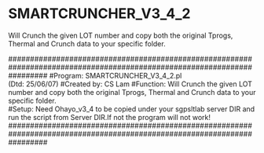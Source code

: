 # SMARTCRUNCHER_V3_4_2
Will Crunch the given LOT number and copy both the original Tprogs, Thermal and Crunch data to your specific folder.

#########################################################################################################################
#Program:       SMARTCRUNCHER_V3_4_2.pl                                                                  
(Dtd: 25/06/07)
#Created by:    CS Lam 
#Function:      Will Crunch the given LOT number and copy both the original Tprogs, Thermal and Crunch data to your specific folder. 											
#Setup:         Need Ohayo_v3_4 to be copied under your sgpsltlab server DIR  and run the script from Server DIR.If not the program will not work!         
#########################################################################################################################
